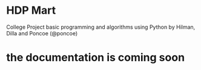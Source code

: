 # HDP Mart
College Project basic programming and algorithms using Python by Hilman, Dilla and Poncoe (@poncoe)

# the documentation is coming soon
